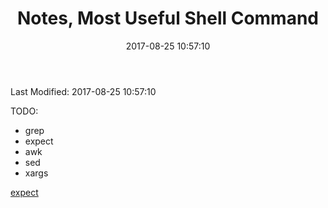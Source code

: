 ﻿---
title: Notes, Most Useful Shell Command
categories:
  - Doing
  - Shell
  - 
tags:
  - 
  - 
date: 2017-08-25 10:57:10
toc: true

---
Last Modified: 2017-08-25 10:57:10

TODO:

* grep
* expect
* awk
* sed
* xargs

<!--- more --->

[expect](http://xstarcd.github.io/wiki/shell/expect_handbook.html)